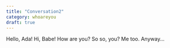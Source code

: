 ```yaml
---
title: "Conversation2"
category: whoareyou
draft: true
---
```


Hello, Ada!
Hi, Babe!
How are you?
So so, you?
Me too. Anyway...
